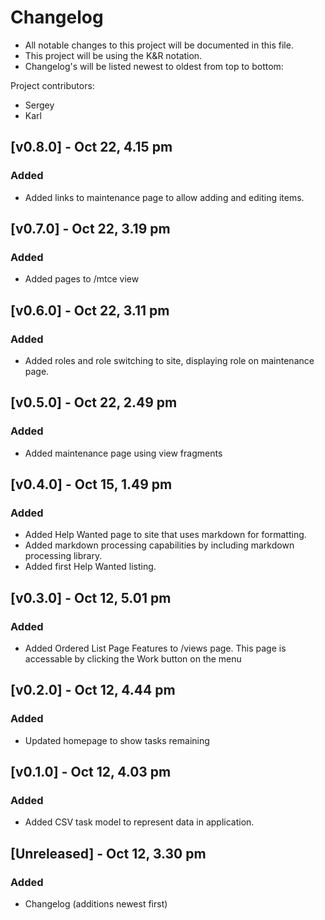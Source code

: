 # Changelog
- All notable changes to this project will be documented in this file.
- This project will be using the K&R notation.
- Changelog's will be listed newest to oldest from top to bottom:

Project contributors:
- Sergey
- Karl


## [v0.8.0] - Oct 22, 4.15 pm
### Added
- Added links to maintenance page to allow adding and editing items.

## [v0.7.0] - Oct 22, 3.19 pm
### Added
- Added pages to /mtce view

## [v0.6.0] - Oct 22, 3.11 pm
### Added
- Added roles and role switching to site, displaying role on maintenance page.

## [v0.5.0] - Oct 22, 2.49 pm
### Added
- Added maintenance page using view fragments

## [v0.4.0] - Oct 15, 1.49 pm
### Added
- Added Help Wanted page to site that uses markdown for formatting.
- Added markdown processing capabilities by including markdown processing library.
- Added first Help Wanted listing.

## [v0.3.0] - Oct 12, 5.01 pm
### Added
- Added Ordered List Page Features to /views page. This page is accessable by clicking the Work button
on the menu

## [v0.2.0] - Oct 12, 4.44 pm
### Added
- Updated homepage to show tasks remaining

## [v0.1.0] - Oct 12, 4.03 pm
### Added
- Added CSV task model to represent data in application.

## [Unreleased] - Oct 12, 3.30 pm
### Added
- Changelog (additions newest first)
